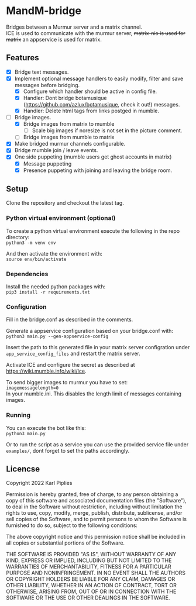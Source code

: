 # MandM-bridge

Bridges between a Murmur server and a matrix channel.\
ICE is used to communicate with the murmur server, ~~matrix-nio is used for matrix~~ an appservice is used for matrix.


## Features

- [X] Bridge text messages.
- [X] Implement optional message handlers to easily modify, filter and save messages before bridging.
  - [X] Configure which handler should be active in config file.
  - [X] Handler: Dont bridge botamusique (https://github.com/azlux/botamusique, check it out!) messages.
  - [X] Handler: Delete html tags from links postged in mumble.
- [ ] Bridge images.
  - [X] Bridge images from matrix to mumble
    - [ ] Scale big images if noresize is not set in the picture comment.
  - [ ] Bridge images from mumble to matrix
- [X] Make bridged murmur channels configurable.
- [X] Bridge mumble join / leave events.
- [X] One side puppeting (mumble users get ghost accounts in matrix)
  - [X] Message puppeting
  - [X] Presence puppeting with joining and leaving the bridge room.

## Setup

Clone the repository and checkout the latest tag.

### Python virtual environment (optional)

To create a python virtual environment execute the following in the repo directory: \
`python3 -m venv env`

And then activate the environment with: \
`source env/bin/activate`

### Dependencies

Install the needed python packages with: \
`pip3 install -r requirements.txt`

### Configuration

Fill in the bridge.conf as described in the comments.

Generate a appservice configuration based on your bridge.conf with: \
`python3 main.py --gen-appservice-config`

Insert the path to this generated file in your matrix server configration under `app_service_config_files`
and restart the matrix server.

Activate ICE and configure the secret as described at https://wiki.mumble.info/wiki/Ice.

To send bigger images to murmur you have to set: \
`imagemessagelength=0` \
In your mumble.ini. This disables the length limit of messages containing images.

### Running

You can execute the bot like this: \
`python3 main.py`

Or to run the script as a service you can use the provided service file under `examples/`, dont forget to set the paths accordingly.

## Licencse

Copyright 2022 Karl Piplies

Permission is hereby granted, free of charge, to any person obtaining a copy of this software and associated documentation files (the "Software"), to deal in the Software without restriction, including without limitation the rights to use, copy, modify, merge, publish, distribute, sublicense, and/or sell copies of the Software, and to permit persons to whom the Software is furnished to do so, subject to the following conditions:

The above copyright notice and this permission notice shall be included in all copies or substantial portions of the Software.

THE SOFTWARE IS PROVIDED "AS IS", WITHOUT WARRANTY OF ANY KIND, EXPRESS OR IMPLIED, INCLUDING BUT NOT LIMITED TO THE WARRANTIES OF MERCHANTABILITY, FITNESS FOR A PARTICULAR PURPOSE AND NONINFRINGEMENT. IN NO EVENT SHALL THE AUTHORS OR COPYRIGHT HOLDERS BE LIABLE FOR ANY CLAIM, DAMAGES OR OTHER LIABILITY, WHETHER IN AN ACTION OF CONTRACT, TORT OR OTHERWISE, ARISING FROM, OUT OF OR IN CONNECTION WITH THE SOFTWARE OR THE USE OR OTHER DEALINGS IN THE SOFTWARE.
